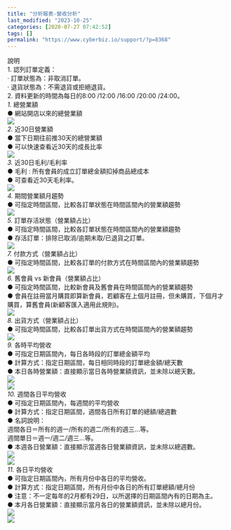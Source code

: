 ```yaml
---
title: "分析報表-營收分析"
last_modified: "2023-10-25"
categories: [2020-07-27 07:42:52]
tags: []
permalink: "https://www.cyberbiz.io/support/?p=8368"
---
```


說明  
1\. 認列訂單定義：  
· 訂單狀態為：非取消訂單。  
· 退貨狀態為：不需退貨或拒絕退貨。  
2\. 資料更新的時間為每日的8:00 /12:00 /16:00 /20:00 /24:00。  
_1._   總營業額  
● 網站開店以來的總營業額  
![](https://www.cyberbiz.io/support/wp-content/uploads/分析報表-營收分析01.png)  
_2._   近30日營業額  
● 當下日期往前推30天的總營業額  
● 可以快速查看近30天的成長比率  
![](https://www.cyberbiz.io/support/wp-content/uploads/分析報表-營收分析02.png)  
_3._   近30日毛利/毛利率  
● 毛利 : 所有會員的成立訂單總金額扣掉商品總成本  
● 可查看近30天毛利率。  
![](https://www.cyberbiz.io/support/wp-content/uploads/分析報表-營收分析03.png)  
_4._   期間營業額月趨勢  
● 可指定時間區間，比較各訂單狀態在時間區間內的營業額趨勢  
![](https://www.cyberbiz.io/support/wp-content/uploads/分析報表-營收分析04.png)  
_5._   訂單存活狀態（營業額占比）  
● 可指定時間區間，比較各訂單狀態在時間區間內的營業額趨勢  
● 存活訂單：排除已取消/逾期未取/已退貨之訂單。  
![](https://www.cyberbiz.co/support/wp-content/uploads/2020/07/圖表分析-總覽21.png)  
_7._   付款方式（營業額占比）  
● 可指定時間區間，比較各訂單的付款方式在時間區間內的營業額趨勢  
![](https://www.cyberbiz.co/support/wp-content/uploads/2020/07/圖表分析-總覽22.png)  
_6._   舊會員 vs 新會員（營業額占比）  
● 可指定時間區間，比較新會員及舊會員在時間區間內的營業額趨勢  
● 會員在註冊當月購買即算新會員，若顧客在上個月註冊，但未購買，下個月才購買，算舊會員(新顧客匯入適用此規則)。  
![](https://www.cyberbiz.co/support/wp-content/uploads/2020/07/圖表分析-總覽24.png)  
_8._   出貨方式（營業額占比）  
● 可指定時間區間，比較各訂單出貨方式在時間區間內的營業額趨勢  
![](https://www.cyberbiz.co/support/wp-content/uploads/2020/07/圖表分析-總覽23.png)  
_9._   各時平均營收  
● 可指定日期區間內，每日各時段的訂單總金額平均  
● 計算方式：指定日期區間，每日相同時段的訂單總金額/總天數  
● 本日各時營業額：直接顯示當日各時營業額資訊，並未除以總天數。  
![](https://www.cyberbiz.co/support/wp-content/uploads/2020/07/圖表分析-總覽26.png)  
![](https://www.cyberbiz.co/support/wp-content/uploads/2020/07/圖表分析-總覽25.png)  
_10._   週間各日平均營收  
● 可指定日期區間內，每週間的平均營收  
● 計算方式：指定日期區間，週間各日所有訂單的總額/總週數  
● 名詞說明：  
週間各日＝所有的週一/所有的週二/所有的週三...等。  
週間單日＝週一/週二/週三...等。  
● 本週各日營業額：直接顯示當週各日營業額資訊，並未除以總週數。  
![](https://www.cyberbiz.co/support/wp-content/uploads/2020/07/圖表分析-總覽28.png)  
![](https://www.cyberbiz.co/support/wp-content/uploads/2020/07/圖表分析-總覽27.png)  
_11._   各日平均營收  
● 可指定日期區間內，所有月份中各日的平均營收。  
● 計算方式：指定日期區間，所有月份中各日的所有訂單總額/總月份  
● 注意：不一定每年的2月都有29日，以所選擇的日期區間內有的日期為主。  
● 本月各日營業額：直接顯示當月各日的營業額資訊，並未除以總月份。  
![](https://www.cyberbiz.co/support/wp-content/uploads/2020/07/總覽30.png)  
![](https://www.cyberbiz.co/support/wp-content/uploads/2020/07/圖表分析-總覽29.png)  

